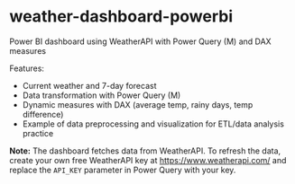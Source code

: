 # weather-dashboard-powerbi
Power BI dashboard using WeatherAPI with Power Query (M) and DAX measures

Features:
- Current weather and 7-day forecast
- Data transformation with Power Query (M)
- Dynamic measures with DAX (average temp, rainy days, temp difference)
- Example of data preprocessing and visualization for ETL/data analysis practice

**Note:** The dashboard fetches data from WeatherAPI. To refresh the data, create your own free WeatherAPI key at https://www.weatherapi.com/ and replace the `API_KEY` parameter in Power Query with your key.
